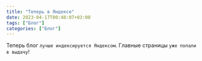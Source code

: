 ```yaml
---
title: "Теперь в Яндексе"
date: 2023-04-17T00:48:07+03:00
tags: ["Блог"]
categories: ["Блог"]
---
```


Теперь блог ``лучше индексируется Яндексом``. Главные страницы ``уже попали в выдачу``!
